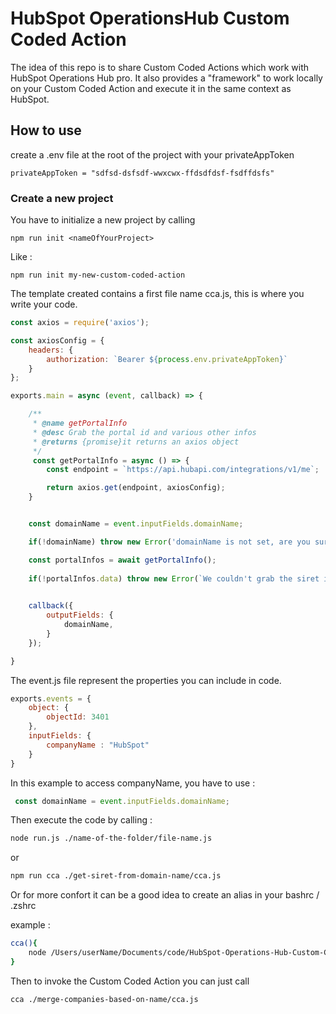 # HubSpot OperationsHub Custom Coded Action


The idea of this repo is to share Custom Coded Actions which work with HubSpot Operations Hub pro. 
It also provides a "framework" to work locally on your Custom Coded Action and execute it in the same context as HubSpot. 



## How to use

create a .env file at the root of the project with your privateAppToken 

```
privateAppToken = "sdfsd-dsfsdf-wwxcwx-ffdsdfdsf-fsdffdsfs"
```

### Create a new project 


You have to initialize a new project by calling 

```
npm run init <nameOfYourProject>
```

Like :

```
npm run init my-new-custom-coded-action
```

The template created contains a first file name cca.js, this is where you write your code. 



```JavaScript 
const axios = require('axios');

const axiosConfig = {
    headers: {
        authorization: `Bearer ${process.env.privateAppToken}`
    }
};

exports.main = async (event, callback) => {

    /**
     * @name getPortalInfo
     * @desc Grab the portal id and various other infos
     * @returns {promise}it returns an axios object
     */
     const getPortalInfo = async () => {
        const endpoint = `https://api.hubapi.com/integrations/v1/me`;

        return axios.get(endpoint, axiosConfig);
    }


    const domainName = event.inputFields.domainName;

    if(!domainName) throw new Error('domainName is not set, are you sure you put domainName in the "properties to include in code" ? ');

    const portalInfos = await getPortalInfo();
    
    if(!portalInfos.data) throw new Error(`We couldn't grab the siret infos for ${domainName}`);
    

    callback({
        outputFields: {
            domainName,
        }
    });

}
```

The event.js file represent the properties you can include in code. 


```JavaScript
exports.events = {
    object: {
        objectId: 3401
    },
    inputFields: {
        companyName : "HubSpot"
    }
}
```

In this example to access companyName, you have to use : 

```JavaScript
 const domainName = event.inputFields.domainName;
```

Then execute the code by calling : 

```bash
node run.js ./name-of-the-folder/file-name.js 
```

or 

```bash
npm run cca ./get-siret-from-domain-name/cca.js
```



Or for more confort it can be a good idea to create an alias in your bashrc / .zshrc

example : 
```bash 
cca(){
    node /Users/userName/Documents/code/HubSpot-Operations-Hub-Custom-Coded-Action/run.js $1;   
}
```

Then to invoke the  Custom Coded Action you can just call 

```bash
cca ./merge-companies-based-on-name/cca.js
```


